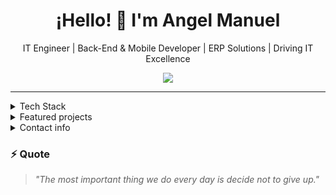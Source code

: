 <h1 align="center">¡Hello! 👋 I'm Angel Manuel</h1>
<p align="center">IT Engineer | Back-End & Mobile Developer | ERP Solutions | Driving IT Excellence</p>

<!-- GitHub Stats opcional -->
<p align='center'>
  <a href="#"><img src="https://github-readme-stats.vercel.app/api?username=angelmmc&show_icons=true&count_private=true&theme=codeSTACKr&include_all_commits=true"></a>
</p>

---

<details>
  <summary>Tech Stack</summary>

### Languages

![C](https://img.shields.io/badge/C-00599C?style=for-the-badge&logo=c&logoColor=white)
![CSS](https://img.shields.io/badge/CSS-663399?style=for-the-badge&logo=css&logoColor=white)
![Dart](https://img.shields.io/badge/Dart-0175C2?style=for-the-badge&logo=dart&logoColor=white)
![HTML](https://img.shields.io/badge/HTML5-E34F26?style=for-the-badge&logo=html5&logoColor=white)
![Java](https://img.shields.io/badge/Java-ED8B00?style=for-the-badge&logo=coffeescript&logoColor=white)
![JavaScript](https://img.shields.io/badge/JavaScript-323330?style=for-the-badge&logo=javascript&logoColor=F7DF1E)
![PHP](https://img.shields.io/badge/PHP-777BB4?style=for-the-badge&logo=php&logoColor=white)
![Python](https://img.shields.io/badge/Python-3776AB?style=for-the-badge&logo=python&logoColor=white)
![R](https://img.shields.io/badge/R-276DC3?style=for-the-badge&logo=r&logoColor=white)
![TypeScript](https://img.shields.io/badge/TypeScript-007ACC?style=for-the-badge&logo=typescript&logoColor=white)

### Frameworks

![Bootstrap](https://img.shields.io/badge/Bootstrap-563D7C?style=for-the-badge&logo=bootstrap&logoColor=white)
![Express](https://img.shields.io/badge/Express%20js-000000?style=for-the-badge&logo=express&logoColor=white)
![Flask](https://img.shields.io/badge/Flask-000000?style=for-the-badge&logo=flask&logoColor=white)
![Flutter](https://img.shields.io/badge/Flutter-02569B?style=for-the-badge&logo=flutter&logoColor=white)
![Ionic](https://img.shields.io/badge/Ionic-3880FF?style=for-the-badge&logo=ionic&logoColor=white)
![Spring Boot](https://img.shields.io/badge/Spring_Boot-6DB33F?style=for-the-badge&logo=spring-boot&logoColor=white)
![Tailwind CSS](https://img.shields.io/badge/Tailwind_CSS-38B2AC?style=for-the-badge&logo=tailwind-css&logoColor=white)
![Vue JS](https://img.shields.io/badge/Vue%20js-35495E?style=for-the-badge&logo=vuedotjs&logoColor=4FC08D)

### Tools

![Git](https://img.shields.io/badge/Git-F05032?style=for-the-badge&logo=git&logoColor=white)
![Gradle](https://img.shields.io/badge/gradle-02303A?style=for-the-badge&logo=gradle&logoColor=white)
![Maven](https://img.shields.io/badge/apache_maven-C71A36?style=for-the-badge&logo=apachemaven&logoColor=white)
![NPM](https://img.shields.io/badge/npm-CB3837?style=for-the-badge&logo=npm&logoColor=white)
![Node JS](https://img.shields.io/badge/Node%20js-339933?style=for-the-badge&logo=nodedotjs&logoColor=white)
![Postman](https://img.shields.io/badge/Postman-FF6C37?style=for-the-badge&logo=Postman&logoColor=white)
![Vite](https://img.shields.io/badge/Vite-646CFF?style=for-the-badge&logo=vite&logoColor=white)

### Operating Systems

![Android](https://img.shields.io/badge/Android-3DDC84?style=for-the-badge&logo=android&logoColor=white)
![Linux Mint](https://img.shields.io/badge/Linux_Mint-87CF3E?style=for-the-badge&logo=linux-mint&logoColor=white)
![Ubuntu](https://img.shields.io/badge/Ubuntu-E95420?style=for-the-badge&logo=ubuntu&logoColor=white)
![Windows](https://img.shields.io/badge/Windows-0078D6?style=for-the-badge&logo=windows&logoColor=white)

</details>

<details>
  <summary>Featured projects</summary>

- [Blogtris](https://github.com/Angelmmc/blogtris-app-ionic) – Offline blog app built with Ionic Vue during my internship.
- [iot-car](https://github.com/Angelmmc/iot-car-webapp) – Integrated IoT car control project using Arduino and ESP32, with a Flask backend connected to SQL Server, plus web and Flutter mobile frontends for monitoring and control.
- [smart-assistant](https://github.com/tuusuario/plsql-scripts) – Alexa-like web program for controlling a simulated smart home. 

---

</details>

<details>
  <summary>Contact info</summary>

- e-mail: ammcardenas@hotmail.com
---

</details>

### ⚡ Quote

> *"The most important thing we do every day is decide not to give up."*


